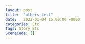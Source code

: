 ```yaml
---
layout: post
title:  "others_test"
date:   2022-01-04 15:00:00 +0000
categories: Etc
Tags: Story Etc
SceneCode: []
---
```

